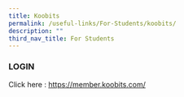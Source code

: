 ```yaml
---
title: Koobits
permalink: /useful-links/For-Students/koobits/
description: ""
third_nav_title: For Students
---
```

### LOGIN

Click here : https://member.koobits.com/